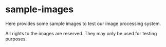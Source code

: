 # sample-images
Here provides some sample images to test our image processing system.

All rights to the images are reserved. They may only be used for testing purposes.
